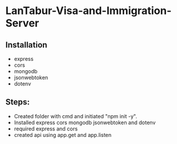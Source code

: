 # LanTabur-Visa-and-Immigration-Server

## Installation

* express
* cors
* mongodb
* jsonwebtoken
* dotenv

## Steps:

* Created folder with cmd and initiated "npm init -y".
* Installed express cors mongodb jsonwebtoken and dotenv
* required express and cors
* created api using app.get and app.listen